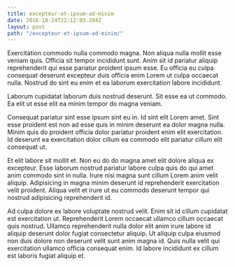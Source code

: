 ```yaml
---
title: excepteur-et-ipsum-ad-minim
date: 2016-10-24T22:12:03.284Z
layout: post
path: "/excepteur-et-ipsum-ad-minim/"
---
```


Exercitation commodo nulla commodo magna. Non aliqua nulla mollit esse veniam quis. Officia sit tempor incididunt sunt. Anim sit id pariatur aliquip reprehenderit qui esse pariatur proident ipsum esse. Eu officia eu culpa consequat deserunt excepteur duis officia enim Lorem ut culpa occaecat nulla. Nostrud do sint eu enim et ea laborum exercitation labore incididunt.

Laborum cupidatat laborum duis nostrud deserunt. Sit esse ea ut commodo. Ea elit ut esse elit ea minim tempor do magna veniam.

Consequat pariatur sint esse ipsum sint eu in. Id sint elit Lorem amet. Sint esse proident est non ad esse quis in minim deserunt ea dolor magna nulla. Minim quis do proident officia dolor pariatur proident enim elit exercitation. Id deserunt ea exercitation dolor cillum ea commodo elit pariatur cillum elit consequat ut.

Et elit labore sit mollit et. Non eu do do magna amet elit dolore aliqua ex excepteur. Esse laborum nostrud pariatur labore culpa quis do qui amet anim commodo sint in nulla. Irure nisi magna sunt cillum Lorem anim velit aliquip. Adipisicing in magna minim deserunt id reprehenderit exercitation velit proident. Aliqua velit et irure ut eu commodo deserunt tempor qui nostrud adipisicing reprehenderit id.

Ad culpa dolore ex labore voluptate nostrud velit. Enim sit id cillum cupidatat est exercitation ut. Reprehenderit Lorem occaecat ullamco cillum occaecat quis nostrud. Ullamco reprehenderit nulla dolor elit anim irure labore id aliquip deserunt dolor fugiat consectetur aliquip. Ut aliquip culpa eiusmod non duis dolore non deserunt velit sunt anim magna id. Quis nulla velit qui exercitation ullamco officia consequat enim. Id labore incididunt ex cillum est laboris fugiat aliquip et.